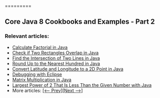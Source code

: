 =========

## Core Java 8 Cookbooks and Examples - Part 2

### Relevant articles:

- [Calculate Factorial in Java](https://www.baeldung.com/java-calculate-factorial)
- [Check if Two Rectangles Overlap in Java](https://www.baeldung.com/java-check-if-two-rectangles-overlap)
- [Find the Intersection of Two Lines in Java](https://www.baeldung.com/java-intersection-of-two-lines)
- [Round Up to the Nearest Hundred in Java](https://www.baeldung.com/java-round-up-nearest-hundred)
- [Convert Latitude and Longitude to a 2D Point in Java](https://www.baeldung.com/java-convert-latitude-longitude)
- [Debugging with Eclipse](https://www.baeldung.com/eclipse-debugging)
- [Matrix Multiplication in Java](https://www.baeldung.com/java-matrix-multiplication)
- [Largest Power of 2 That Is Less Than the Given Number with Java](https://www.baeldung.com/java-largest-power-of-2-less-than-number)
- More articles: [[<-- Prev]](/core-java-modules/core-java-lang-math)[[Next -->]](/core-java-modules/core-java-lang-math-3)
